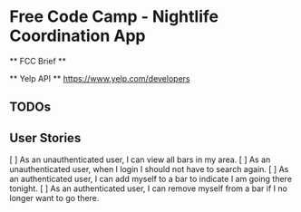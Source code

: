 # Free Code Camp - Nightlife Coordination App

** FCC Brief **

** Yelp API **
https://www.yelp.com/developers

## TODOs

## User Stories
[ ] As an unauthenticated user, I can view all bars in my area.
[ ] As an unauthenticated user, when I login I should not have to search again.
[ ] As an authenticated user, I can add myself to a bar to indicate I am going there tonight.
[ ] As an authenticated user, I can remove myself from a bar if I no longer want to go there.
